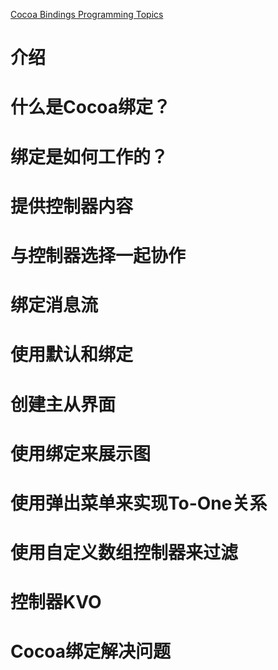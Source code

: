 [Cocoa Bindings Programming Topics](https://developer.apple.com/library/archive/documentation/Cocoa/Conceptual/CocoaBindings/CocoaBindings.html#//apple_ref/doc/uid/10000167i)

# 介绍

# 什么是Cocoa绑定？

# 绑定是如何工作的？

# 提供控制器内容

# 与控制器选择一起协作

# 绑定消息流

# 使用默认和绑定

# 创建主从界面

# 使用绑定来展示图

# 使用弹出菜单来实现To-One关系

# 使用自定义数组控制器来过滤

# 控制器KVO

# Cocoa绑定解决问题